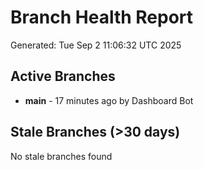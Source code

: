 # Branch Health Report
Generated: Tue Sep  2 11:06:32 UTC 2025

## Active Branches
- **main** - 17 minutes ago by Dashboard Bot

## Stale Branches (>30 days)
No stale branches found
